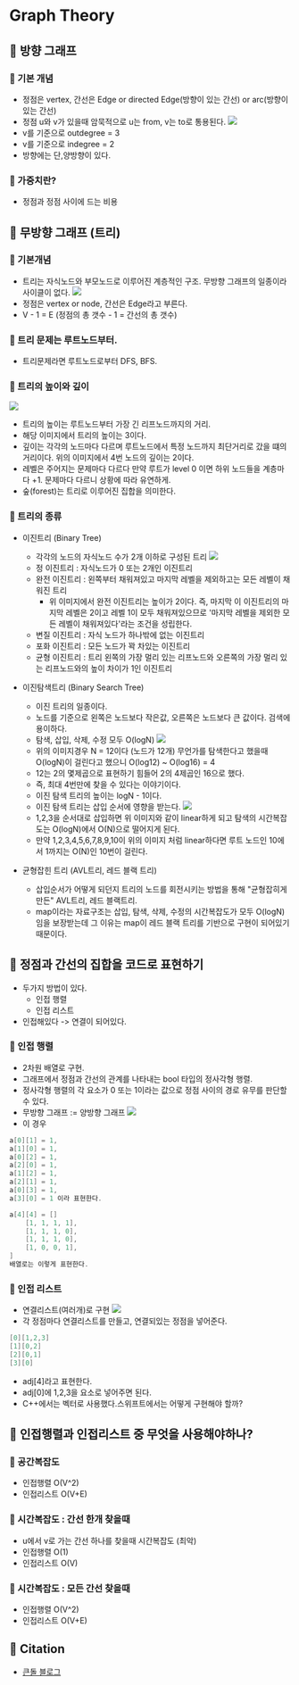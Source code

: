 # Graph Theory

## 🍎 방향 그래프
### 📖 기본 개념
- 정점은 vertex, 간선은 Edge or directed Edge(방향이 있는 간선) or arc(방향이 있는 간선)
- 정점 u와 v가 있을때 암묵적으로 u는 from, v는 to로 통용된다.
![](https://i.imgur.com/pPRhfzF.png)
- v를 기준으로 outdegree = 3
- v를 기준으로 indegree = 2
- 방향에는 단,양방향이 있다.
### 📖 가중치란?
- 정점과 정점 사이에 드는 비용

## 🍎 무방향 그래프 (트리)
### 📖 기본개념
- 트리는 자식노드와 부모노드로 이루어진 계층적인 구조. 무방향 그래프의 일종이라 사이클이 없다.
![](https://i.imgur.com/o83mCcr.png)
- 정점은 vertex or node, 간선은 Edge라고 부른다.
- V - 1 = E (정점의 총 갯수 - 1 = 간선의 총 갯수) 

### 📖 트리 문제는 루트노드부터.
- 트리문제라면 루트노드로부터 DFS, BFS.

### 📖 트리의 높이와 깊이
![](https://i.imgur.com/kjGCrPJ.png)
- 트리의 높이는 루트노드부터 가장 긴 리프노드까지의 거리.
- 해당 이미지에서 트리의 높이는 3이다.
- 깊이는 각각의 노드마다 다르며 루트노드에서 특정 노드까지 최단거리로 갔을 떄의 거리이다. 위의 이미지에서 4번 노드의 깊이는 2이다.
- 레벨은 주어지는 문제마다 다르다 만약 루트가 level 0 이면 하위 노드들을 계층마다 +1. 문제마다 다르니 상황에 따라 유연하게.
- 숲(forest)는 트리로 이루어진 집합을 의미한다.

### 📖 트리의 종류
- 이진트리 (Binary Tree)
    - 각각의 노드의 자식노드 수가 2개 이하로 구성된 트리
    ![](https://i.imgur.com/GO71RwF.png)
    - 정 이진트리 : 자식노드가 0 또는 2개인 이진트리
    - 완전 이진트리 : 왼쪽부터 채워져있고 마지막 레벨을 제외하고는 모든 레벨이 채워진 트리
        - 위 이미지에서 완전 이진트리는 높이가 2이다. 즉, 마지막 이 이진트리의 마지막 레벨은 2이고 레벨 1이 모두 채워져있으므로 '마지막 레벨을 제외한 모든 레벨이 채워져있다'라는 조건을 성립한다.
    - 변질 이진트리 : 자식 노드가 하나밖에 없는 이진트리
    - 포화 이진트리 : 모든 노드가 꽉 차있는 이진트리
    - 균형 이진트리 : 트리 왼쪽의 가장 멀리 있는 리프노드와 오른쪽의 가장 멀리 있는 리프노드와의 높이 차이가 1인 이진트리

- 이진탐색트리 (Binary Search Tree)
    - 이진 트리의 일종이다.
    - 노드를 기준으로 왼쪽은 노드보다 작은값, 오른쪽은 노드보다 큰 값이다. 검색에 용이하다.
    - 탐색, 삽입, 삭제, 수정 모두 O(logN)
     ![](https://i.imgur.com/IDgo4y1.png)
    - 위의 이미지경우 N = 12이다 (노드가 12개) 무언가를 탐색한다고 했을때 O(logN)이 걸린다고 했으니 O(log12) ~ O(log16) = 4 
    - 12는 2의 몇제곱으로 표현하기 힘들어 2의 4제곱인 16으로 했다.
    - 즉, 최대 4번만에 찾을 수 있다는 이야기이다.
    - 이진 탐색 트리의 높이는 logN - 1이다.
    - 이진 탐색 트리는 삽입 순서에 영향을 받는다.
    ![](https://i.imgur.com/c55cSbQ.png)
    - 1,2,3을 순서대로 삽입하면 위 이미지와 같이 linear하게 되고 탐색의 시간복잡도는 O(logN)에서 O(N)으로 떨어지게 된다. 
    - 만약 1,2,3,4,5,6,7,8,9,10이 위의 이미지 처럼 linear하다면 루트 노드인 10에서 1까지는 O(N)인 10번이 걸린다.

- 균형잡힌 트리 (AVL트리, 레드 블랙 트리)
    - 삽입순서가 어떻게 되던지 트리의 노드를 회전시키는 방법을 통해 "균형잡히게 만든" AVL트리, 레드 블랙트리.
    - map이라는 자료구조는 삽입, 탐색, 삭제, 수정의 시간복잡도가 모두 O(logN)임을 보장받는데 그 이유는 map이 레드 블랙 트리를 기반으로 구현이 되어있기 때문이다.

## 🍎 정점과 간선의 집합을 코드로 표현하기
- 두가지 방법이 있다.
    - 인접 행렬
    - 인접 리스트
- 인접해있다 -> 연결이 되어있다.

### 📖 인접 행렬
- 2차원 배열로 구현.
- 그래프에서 정점과 간선의 관계를 나타내는 bool 타입의 정사각형 행렬.
- 정사각형 행렬의 각 요소가 0 또는 1이라는 값으로 정점 사이의 경로 유무를 판단할 수 있다.
- 무방향 그래프 := 양방향 그래프
![](https://i.imgur.com/pKtUyaW.png)
- 이 경우
```swift
a[0][1] = 1,
a[1][0] = 1,
a[0][2] = 1,
a[2][0] = 1,
a[1][2] = 1,
a[2][1] = 1,
a[0][3] = 1,
a[3][0] = 1 이라 표현한다.

a[4][4] = []
    [1, 1, 1, 1],
    [1, 1, 1, 0],
    [1, 1, 1, 0],
    [1, 0, 0, 1],
]
배열로는 이렇게 표현한다.
```
### 📖 인접 리스트
- 연결리스트(여러개)로 구현
![](https://i.imgur.com/ppBD9Bs.png)
- 각 정점마다 연결리스트를 만들고, 연결되있는 정점을 넣어준다.
```swift
[0][1,2,3]
[1][0,2]
[2][0,1]
[3][0]
```
- adj[4]라고 표현한다.
- adj[0]에 1,2,3을 요소로 넣어주면 된다.
- C++에서는 벡터로 사용했다.스위프트에서는 어떻게 구현해야 할까?


## 🍎 인접행렬과 인접리스트 중 무엇을 사용해야하나?
### 📖 공간복잡도
- 인접행렬 O(V^2)
- 인접리스트 O(V+E)

### 📖 시간복잡도 : 간선 한개 찾을때 
- u에서 v로 가는 간선 하나를 찾을때 시간복잡도 (최악)
-  인접행렬 O(1)
-  인접리스트 O(V)

### 📖 시간복잡도 : 모든 간선 찾을때
- 인접행렬 O(V^2)
- 인접리스트 O(V+E)

## 🍎 Citation
- [큰돌 블로그](https://m.blog.naver.com/jhc9639/222289089015)
